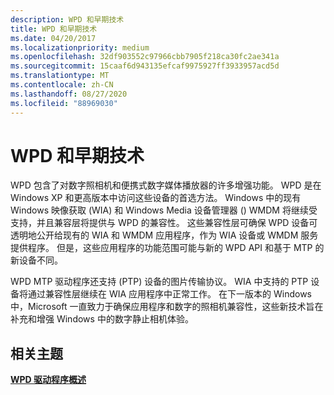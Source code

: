 ```yaml
---
description: WPD 和早期技术
title: WPD 和早期技术
ms.date: 04/20/2017
ms.localizationpriority: medium
ms.openlocfilehash: 32df903552c97966cbb7905f218ca30fc2ae341a
ms.sourcegitcommit: 15caaf6d943135efcaf9975927ff3933957acd5d
ms.translationtype: MT
ms.contentlocale: zh-CN
ms.lasthandoff: 08/27/2020
ms.locfileid: "88969030"
---
```

# <a name="wpd-and-earlier-technologies"></a>WPD 和早期技术


WPD 包含了对数字照相机和便携式数字媒体播放器的许多增强功能。 WPD 是在 Windows XP 和更高版本中访问这些设备的首选方法。 Windows 中的现有 Windows 映像获取 (WIA) 和 Windows Media 设备管理器 () WMDM 将继续受支持，并且兼容层将提供与 WPD 的兼容性。 这些兼容性层可确保 WPD 设备可透明地公开给现有的 WIA 和 WMDM 应用程序，作为 WIA 设备或 WMDM 服务提供程序。 但是，这些应用程序的功能范围可能与新的 WPD API 和基于 MTP 的新设备不同。

WPD MTP 驱动程序还支持 (PTP) 设备的图片传输协议。 WIA 中支持的 PTP 设备将通过兼容性层继续在 WIA 应用程序中正常工作。 在下一版本的 Windows 中，Microsoft 一直致力于确保应用程序和数字的照相机兼容性，这些新技术旨在补充和增强 Windows 中的数字静止相机体验。

## <a name="span-idrelated_topicsspanrelated-topics"></a><span id="related_topics"></span>相关主题


[**WPD 驱动程序概述**](wpd-drivers-overview.md)

 

 





